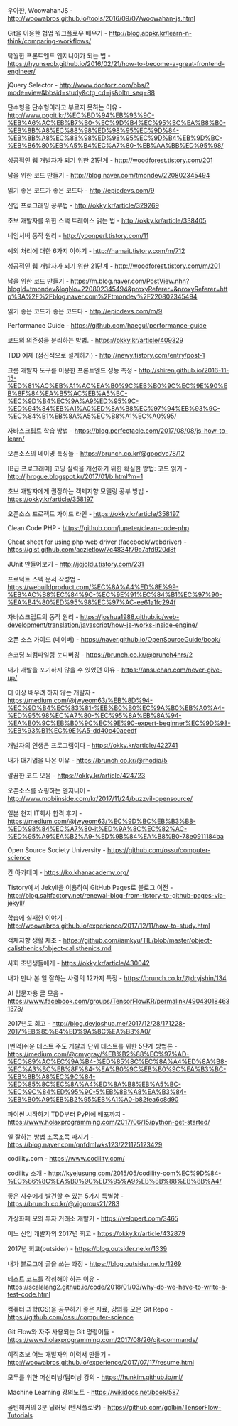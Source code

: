 우아한, WoowahanJS - http://woowabros.github.io/tools/2016/09/07/woowahan-js.html

Git을 이용한 협업 워크플로우 배우기 - http://blog.appkr.kr/learn-n-think/comparing-workflows/

탁월한 프론트엔드 엔지니어가 되는 법 - https://hyunseob.github.io/2016/02/21/how-to-become-a-great-frontend-engineer/

jQuery Selector - http://www.dontorz.com/bbs/?mode=view&bbsid=study&ctg_cd=js&bltn_seq=88

단수형을 단수형이라고 부르지 못하는 이유 - http://www.popit.kr/%EC%BD%94%EB%93%9C-%EB%A6%AC%EB%B7%B0-%EC%9D%B4%EC%95%BC%EA%B8%B0-%EB%8B%A8%EC%88%98%ED%98%95%EC%9D%84-%EB%8B%A8%EC%88%98%ED%98%95%EC%9D%B4%EB%9D%BC-%EB%B6%80%EB%A5%B4%EC%A7%80-%EB%AA%BB%ED%95%98/

성공적인 웹 개발자가 되기 위한 21단계 - http://woodforest.tistory.com/201

남을 위한 코드 만들기 - http://blog.naver.com/tmondev/220802345494

읽기 좋은 코드가 좋은 코드다 - http://epicdevs.com/9

신입 프로그래밍 공부법 - http://okky.kr/article/329269

초보 개발자를 위한 스택 트레이스 읽는 법 - http://okky.kr/article/338405

네임서버 동작 원리 - http://yoonperl.tistory.com/11

예외 처리에 대한 6가지 이야기 - http://hamait.tistory.com/m/712

성공적인 웹 개발자가 되기 위한 21단계 - http://woodforest.tistory.com/m/201

남을 위한 코드 만들기 - https://m.blog.naver.com/PostView.nhn?blogId=tmondev&logNo=220802345494&proxyReferer=&proxyReferer=http%3A%2F%2Fblog.naver.com%2Ftmondev%2F220802345494

읽기 좋은 코드가 좋은 코드다 - http://epicdevs.com/m/9

Performance Guide - https://github.com/haegul/performance-guide

코드의 의존성을 분리하는 방법. - https://okky.kr/article/409329

TDD 예제 (점진적으로 설계하기) - http://newy.tistory.com/entry/post-1

크롬 개발자 도구를 이용한 프론트엔드 성능 측정 - http://shiren.github.io/2016-11-15-%ED%81%AC%EB%A1%AC%EA%B0%9C%EB%B0%9C%EC%9E%90%EB%8F%84%EA%B5%AC%EB%A5%BC-%EC%9D%B4%EC%9A%A9%ED%95%9C-%ED%94%84%EB%A1%A0%ED%8A%B8%EC%97%94%EB%93%9C-%EC%84%B1%EB%8A%A5%EC%B8%A1%EC%A0%95/

자바스크립트 학습 방법 - https://blog.perfectacle.com/2017/08/08/js-how-to-learn/

오픈소스의 네이밍 특징들 - https://brunch.co.kr/@goodvc78/12

[B급 프로그래머] 코딩 실력을 개선하기 위한 확실한 방법: 코드 읽기 - http://jhrogue.blogspot.kr/2017/01/b.html?m=1

초보 개발자에게 권장하는 객체지향 모델링 공부 방법 - https://okky.kr/article/358197

오픈소스 프로젝트 가이드 라인 - https://okky.kr/article/358197

Clean Code PHP - https://github.com/jupeter/clean-code-php

Cheat sheet for using php web driver (facebook/webdriver) - https://gist.github.com/aczietlow/7c4834f79a7afd920d8f

JUnit 만들어보기 - http://jojoldu.tistory.com/231

프로덕트 스펙 문서 작성법 - https://webuildproduct.com/%EC%8A%A4%ED%8E%99-%EB%AC%B8%EC%84%9C-%EC%9E%91%EC%84%B1%EC%97%90-%EA%B4%80%ED%95%98%EC%97%AC-ee61a1fc294f

자바스크립트의 동작 원리 - https://joshua1988.github.io/web-development/translation/javascript/how-js-works-inside-engine/

오픈 소스 가이드 (네이버) - https://naver.github.io/OpenSourceGuide/book/

손코딩 뇌컴파일링 눈디버깅 - https://brunch.co.kr/@brunch4nrs/2

내가 개발을 포기하지 않을 수 있었던 이유 - https://ansuchan.com/never-give-up/

더 이상 배우려 하지 않는 개발자  - https://medium.com/@jwyeom63/%EB%8D%94-%EC%9D%B4%EC%83%81-%EB%B0%B0%EC%9A%B0%EB%A0%A4-%ED%95%98%EC%A7%80-%EC%95%8A%EB%8A%94-%EA%B0%9C%EB%B0%9C%EC%9E%90-expert-beginner%EC%9D%98-%EB%93%B1%EC%9E%A5-dd40c40aeedf

개발자의 인생은 프로그램이다 - https://okky.kr/article/422741

내가 대기업을 나온 이유 - https://brunch.co.kr/@rhodia/5

깔끔한 코드 모음 - https://okky.kr/article/424723

오픈소스를 쇼핑하는 엔지니어 - http://www.mobiinside.com/kr/2017/11/24/buzzvil-opensource/

일본 현지 IT회사 합격 후기 - https://medium.com/@jwyeom63/%EC%9D%BC%EB%B3%B8-%ED%98%84%EC%A7%80-it%ED%9A%8C%EC%82%AC-%ED%95%A9%EA%B2%A9-%ED%9B%84%EA%B8%B0-78e0911184ba

Open Source Society University - https://github.com/ossu/computer-science

칸 아카데미 - https://ko.khanacademy.org/

Tistory에서 Jekyll을 이용하여 GitHub Pages로 블로그 이전 - http://blog.saltfactory.net/renewal-blog-from-tistory-to-github-pages-via-jekyll/

학습에 실패한 이야기 - http://woowabros.github.io/experience/2017/12/11/how-to-study.html

객체지향 생활 체조 - https://github.com/iamkyu/TIL/blob/master/object-calisthenics/object-calisthenics.md

사회 초년생들에게 - https://okky.kr/article/430042

내가 만나 본 일 잘하는 사람의 12가지 특징 - https://brunch.co.kr/@dryjshin/134

AI 입문자용 글 모음 - https://www.facebook.com/groups/TensorFlowKR/permalink/490430184631378/

2017년도 회고 - http://blog.devjoshua.me/2017/12/28/171228-2017%EB%85%84%ED%9A%8C%EA%B3%A0/

[번역]쉬운 테스트 주도 개발과 단위 테스트를 위한 5단계 방법론 - https://medium.com/@cmygray/%EB%B2%88%EC%97%AD-%EC%89%AC%EC%9A%B4-%ED%85%8C%EC%8A%A4%ED%8A%B8-%EC%A3%BC%EB%8F%84-%EA%B0%9C%EB%B0%9C%EA%B3%BC-%EB%8B%A8%EC%9C%84-%ED%85%8C%EC%8A%A4%ED%8A%B8%EB%A5%BC-%EC%9C%84%ED%95%9C-5%EB%8B%A8%EA%B3%84-%EB%B0%A9%EB%B2%95%EB%A1%A0-b82fea6c8d90

파이썬 시작하기 TDD부터 PyPI에 배포까지 - https://www.holaxprogramming.com/2017/06/15/python-get-started/

일 잘하는 방법 조목조목 따지기 - https://blog.naver.com/qnfdmlwks123/221175123429

codility.com - https://www.codility.com/

codility 소개 - http://kyejusung.com/2015/05/codility-com%EC%9D%84-%EC%86%8C%EA%B0%9C%ED%95%A9%EB%8B%88%EB%8B%A4/

좋은 사수에게 발견할 수 있는 5가지 특별함 - https://brunch.co.kr/@vigorous21/283

가상화페 모의 투자 거래소 개발기 - https://velopert.com/3465

어느 신입 개발자의 2017년 회고 - https://okky.kr/article/432879

2017년 회고(outsider) - https://blog.outsider.ne.kr/1339

내가 블로그에 글을 쓰는 과정 - https://blog.outsider.ne.kr/1269

테스트 코드를 작성해야 하는 이유 - https://scalalang2.github.io/code/2018/01/03/why-do-we-have-to-write-a-test-code.html

컴퓨터 과학(CS)을 공부하기 좋은 자료, 강의를 모은 Git Repo - https://github.com/ossu/computer-science

Git Flow와 자주 사용되는 Git 명령어들 - https://www.holaxprogramming.com/2017/08/26/git-commands/

이직초보 어느 개발자의 이력서 만들기 - http://woowabros.github.io/experience/2017/07/17/resume.html

모두를 위한 머신러닝/딥러닝 강의 - https://hunkim.github.io/ml/

Machine Learning 강의노트 - https://wikidocs.net/book/587

골빈해커의 3분 딥러닝 (텐서플로맛) - https://github.com/golbin/TensorFlow-Tutorials

